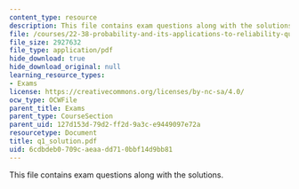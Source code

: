```yaml
---
content_type: resource
description: This file contains exam questions along with the solutions.
file: /courses/22-38-probability-and-its-applications-to-reliability-quality-control-and-risk-assessment-fall-2005/6cdbdeb0709caeaadd710bbf14d9bb81_q1_solution.pdf
file_size: 2927632
file_type: application/pdf
hide_download: true
hide_download_original: null
learning_resource_types:
- Exams
license: https://creativecommons.org/licenses/by-nc-sa/4.0/
ocw_type: OCWFile
parent_title: Exams
parent_type: CourseSection
parent_uid: 127d153d-79d2-ff2d-9a3c-e9449097e72a
resourcetype: Document
title: q1_solution.pdf
uid: 6cdbdeb0-709c-aeaa-dd71-0bbf14d9bb81
---
```

This file contains exam questions along with the solutions.